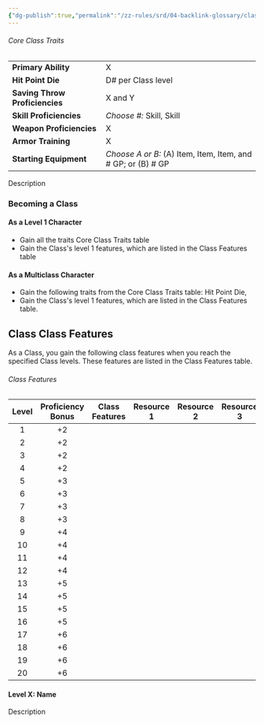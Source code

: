 ```yaml
---
{"dg-publish":true,"permalink":"/zz-rules/srd/04-backlink-glossary/classes/cleric/cleric/"}
---
```


###### Core Class Traits
|                                |                                                              |
| ------------------------------ | ------------------------------------------------------------ |
| **Primary Ability**            | X                                                            |
| **Hit Point Die**              | D# per Class level                                           |
| **Saving Throw Proficiencies** | X and Y                                                      |
| **Skill Proficiencies**        | *Choose #:* Skill, Skill                                     |
| **Weapon Proficiencies**       | X                                                            |
| **Armor Training**             | X                                                            |
| **Starting Equipment**         | *Choose A or B:* (A) Item, Item, Item, and # GP; or (B) # GP |
Description

### Becoming a Class
#### As a Level 1 Character
- Gain all the traits Core Class Traits table
- Gain the Class's level 1 features, which are listed in the Class Features table

#### As a Multiclass Character
- Gain the following traits from the Core Class Traits table: Hit Point Die, 
- Gain the Class's level 1 features, which are listed in the Class Features table.
## Class Class Features
As a Class, you gain the following class features when you reach the specified Class levels. These features are listed in the Class Features table.
###### Class Features
| Level | Proficiency<br>Bonus | Class Features | Resource 1 | Resource 2 | Resource 3 |  1  |  2  |  3  |  4  |  5  |  6  |  7  |  8  |  9  |
| :---: | :------------------: | -------------- | :--------: | :--------: | :--------: | :-: | :-: | :-: | :-: | :-: | :-: | :-: | :-: | :-: |
|   1   |          +2          |                |            |            |            |  2  |  -  |  -  |  -  |  -  |  -  |  -  |  -  |  -  |
|   2   |          +2          |                |            |            |            |  3  |  -  |  -  |  -  |  -  |  -  |  -  |  -  |  -  |
|   3   |          +2          |                |            |            |            |  4  |  2  |  -  |  -  |  -  |  -  |  -  |  -  |  -  |
|   4   |          +2          |                |            |            |            |  4  |  3  |  -  |  -  |  -  |  -  |  -  |  -  |  -  |
|   5   |          +3          |                |            |            |            |  4  |  3  |  2  |  -  |  -  |  -  |  -  |  -  |  -  |
|   6   |          +3          |                |            |            |            |  4  |  3  |  3  |  -  |  -  |  -  |  -  |  -  |  -  |
|   7   |          +3          |                |            |            |            |  4  |  3  |  3  |  1  |  -  |  -  |  -  |  -  |  -  |
|   8   |          +3          |                |            |            |            |  4  |  3  |  3  |  2  |  -  |  -  |  -  |  -  |  -  |
|   9   |          +4          |                |            |            |            |  4  |  3  |  3  |  3  |  1  |  -  |  -  |  -  |  -  |
|  10   |          +4          |                |            |            |            |  4  |  3  |  3  |  3  |  2  |  -  |  -  |  -  |  -  |
|  11   |          +4          |                |            |            |            |  4  |  3  |  3  |  3  |  2  |  1  |  -  |  -  |  -  |
|  12   |          +4          |                |            |            |            |  4  |  3  |  3  |  3  |  2  |  1  |  -  |  -  |  -  |
|  13   |          +5          |                |            |            |            |  4  |  3  |  3  |  3  |  2  |  1  |  1  |  -  |  -  |
|  14   |          +5          |                |            |            |            |  4  |  3  |  3  |  3  |  2  |  1  |  1  |  -  |  -  |
|  15   |          +5          |                |            |            |            |  4  |  3  |  3  |  3  |  2  |  1  |  1  |  1  |  -  |
|  16   |          +5          |                |            |            |            |  4  |  3  |  3  |  3  |  2  |  1  |  1  |  1  |  -  |
|  17   |          +6          |                |            |            |            |  4  |  3  |  3  |  3  |  2  |  1  |  1  |  1  |  1  |
|  18   |          +6          |                |            |            |            |  4  |  3  |  3  |  3  |  3  |  1  |  1  |  1  |  1  |
|  19   |          +6          |                |            |            |            |  4  |  3  |  3  |  3  |  3  |  2  |  1  |  1  |  1  |
|  20   |          +6          |                |            |            |            |  4  |  3  |  3  |  3  |  3  |  2  |  2  |  1  |  1  |
#### Level X: Name
Description
